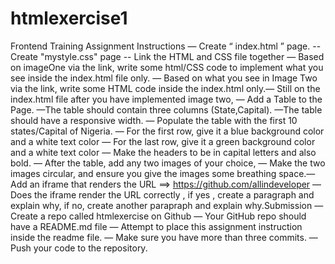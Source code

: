 # htmlexercise1
Frontend Training Assignment Instructions
— Create “ index.html ” page.
-- Create "mystyle.css" page
-- Link the HTML and CSS file together
— Based on imageOne via the link, write some html/CSS code to implement what you see inside the index.html file only.
— Based on what you see in Image Two via the link, write some HTML code inside the index.html only.— Still on the index.html file after you have implemented image two,
— Add a Table to the Page.
—The table should contain three columns (State,Capital).
—The table should have a responsive width.
— Populate the table with the first 10 states/Capital of Nigeria.
— For the first row, give it a blue background color and a white text color
— For the last row, give it a green background color and a white text color
— Make the headers to be in capital letters and also bold.
— After the table, add any two images of your choice,
— Make the two images circular, and ensure you give the images some breathing space.— Add an iframe that renders the URL ==> https://github.com/allindeveloper
— Does the iframe render the URL correctly , if yes , create a paragraph and explain why, if no, create another parapraph and explain why.Submission
— Create a repo called htmlexercise on Github
— Your GitHub repo should have a README.md file
— Attempt to place this assignment instruction inside the readme file.
— Make sure you have more than three commits.
— Push your code to the repository.

